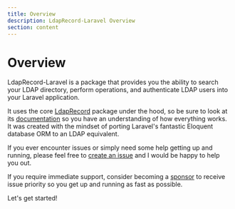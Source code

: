 ```yaml
---
title: Overview
description: LdapRecord-Laravel Overview
section: content
---
```


# Overview

LdapRecord-Laravel is a package that provides you the ability to
search your LDAP directory, perform operations, and authenticate
LDAP users into your Laravel application.

It uses the core [LdapRecord](/docs/core/v1) package under the hood, so be sure to look at its
[documentation](/docs/core/v1) so you have an understanding of how everything works.
It was created with the mindset of porting Laravel's fantastic Eloquent
database ORM to an LDAP equivalent.

If you ever encounter issues or simply need some help getting up and running,
please feel free to [create an issue](https://github.com/DirectoryTree/LdapRecord/issues/new)
and I would be happy to help you out.

If you require immediate support, consider becoming a [sponsor](https://github.com/sponsors/stevebauman)
to receive issue priority so you get up and running as fast as possible.

Let's get started!
